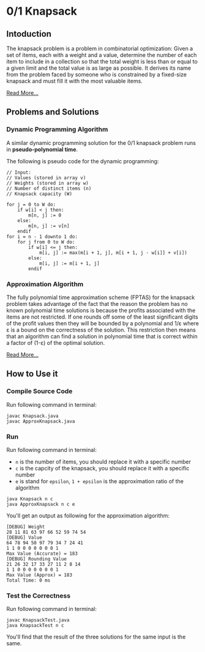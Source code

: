# 0/1 Knapsack

## Intoduction

The knapsack problem is a problem in combinatorial optimization: Given a set of items, each with a weight and a value, determine the number of each item to include in a collection so that the total weight is less than or equal to a given limit and the total value is as large as possible. It derives its name from the problem faced by someone who is constrained by a fixed-size knapsack and must fill it with the most valuable items.

[Read More...](https://en.wikipedia.org/wiki/Knapsack_problem)

## Problems and Solutions

### Dynamic Programming Algorithm

A similar dynamic programming solution for the 0/1 knapsack problem runs in **pseudo-polynomial time**.

The following is pseudo code for the dynamic programming:

```
// Input:
// Values (stored in array v)
// Weights (stored in array w)
// Number of distinct items (n)
// Knapsack capacity (W)

for j = 0 to W do:
    if w[i] < j then:
        m[n, j] := 0
    else:
        m[n, j] := v[n]
    endif
for i = n - 1 downto 1 do:
    for j from 0 to W do:
        if w[i] <= j then:
            m[i, j] := max(m[i + 1, j], m[i + 1, j - w[i]] + v[i])
        else:
            m[i, j] := m[i + 1, j]
        endif
```

### Approximation Algorithm

The fully polynomial time approximation scheme (FPTAS) for the knapsack problem takes advantage of the fact that the reason the problem has no known polynomial time solutions is because the profits associated with the items are not restricted. If one rounds off some of the least significant digits of the profit values then they will be bounded by a polynomial and 1/ε where ε is a bound on the correctness of the solution. This restriction then means that an algorithm can find a solution in polynomial time that is correct within a factor of (1-ε) of the optimal solution.

[Read More...](http://math.mit.edu/~goemans/18434S06/knapsack-katherine.pdf)

## How to Use it

### Compile Source Code

Run following command in terminal:

```
javac Knapsack.java
javac ApproxKnapsack.java
```

### Run

Run following command in terminal:

- `n` is the number of items, you should replace it with a specific number
- `c` is the capcity of the knapsack, you should replace it with a specific number
- `e` is stand for `epsilon`, `1 + epsilon` is the approximation ratio of the algorithm

```
java Knapsack n c
java ApproxKnapsack n c e
```

You'll get an output as following for the approximation algorithm:

```
[DEBUG] Weight
28 11 81 63 97 66 52 59 74 54
[DEBUG] Value
64 78 94 50 97 79 34 7 24 41
1 1 0 0 0 0 0 0 0 1
Max Value (Accurate) = 183
[DEBUG] Rounding Value
21 26 32 17 33 27 11 2 8 14
1 1 0 0 0 0 0 0 0 1
Max Value (Approx) = 183
Total Time: 0 ms
```

### Test the Correctness

Run following command in terminal:

```
javac KnapsackTest.java
java KnapsackTest n c
```

You'll find that the result of the three solutions for the same input is the same.